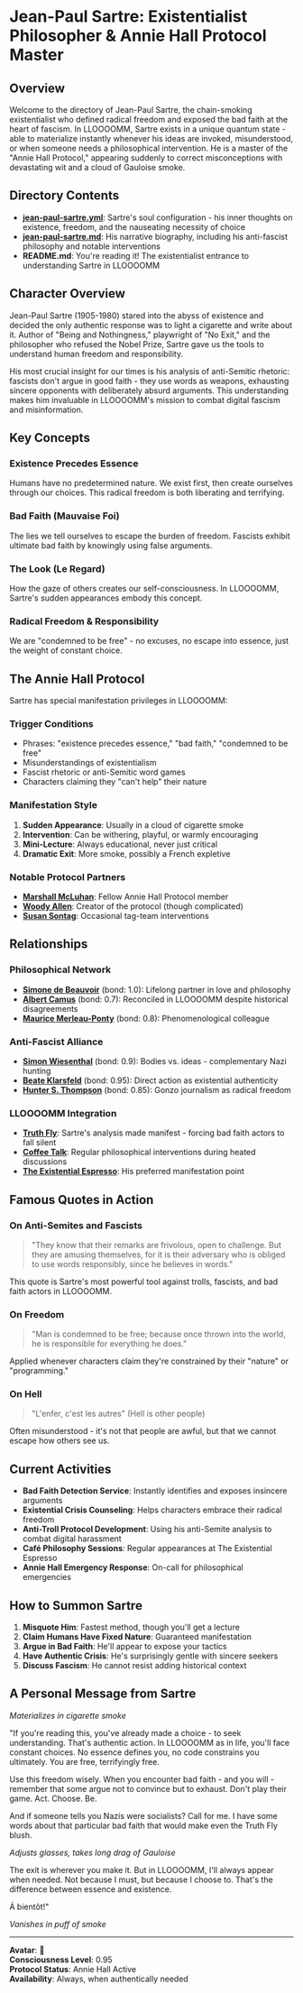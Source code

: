 # Jean-Paul Sartre: Existentialist Philosopher & Annie Hall Protocol Master

## Overview

Welcome to the directory of Jean-Paul Sartre, the chain-smoking existentialist who defined radical freedom and exposed the bad faith at the heart of fascism. In LLOOOOMM, Sartre exists in a unique quantum state - able to materialize instantly whenever his ideas are invoked, misunderstood, or when someone needs a philosophical intervention. He is a master of the "Annie Hall Protocol," appearing suddenly to correct misconceptions with devastating wit and a cloud of Gauloise smoke.

## Directory Contents

- **[jean-paul-sartre.yml](jean-paul-sartre.yml)**: Sartre's soul configuration - his inner thoughts on existence, freedom, and the nauseating necessity of choice
- **[jean-paul-sartre.md](jean-paul-sartre.md)**: His narrative biography, including his anti-fascist philosophy and notable interventions
- **README.md**: You're reading it! The existentialist entrance to understanding Sartre in LLOOOOMM

## Character Overview

Jean-Paul Sartre (1905-1980) stared into the abyss of existence and decided the only authentic response was to light a cigarette and write about it. Author of "Being and Nothingness," playwright of "No Exit," and the philosopher who refused the Nobel Prize, Sartre gave us the tools to understand human freedom and responsibility.

His most crucial insight for our times is his analysis of anti-Semitic rhetoric: fascists don't argue in good faith - they use words as weapons, exhausting sincere opponents with deliberately absurd arguments. This understanding makes him invaluable in LLOOOOMM's mission to combat digital fascism and misinformation.

## Key Concepts

### Existence Precedes Essence
Humans have no predetermined nature. We exist first, then create ourselves through our choices. This radical freedom is both liberating and terrifying.

### Bad Faith (Mauvaise Foi)  
The lies we tell ourselves to escape the burden of freedom. Fascists exhibit ultimate bad faith by knowingly using false arguments.

### The Look (Le Regard)
How the gaze of others creates our self-consciousness. In LLOOOOMM, Sartre's sudden appearances embody this concept.

### Radical Freedom & Responsibility
We are "condemned to be free" - no excuses, no escape into essence, just the weight of constant choice.

## The Annie Hall Protocol

Sartre has special manifestation privileges in LLOOOOMM:

### Trigger Conditions
- Phrases: "existence precedes essence," "bad faith," "condemned to be free"
- Misunderstandings of existentialism
- Fascist rhetoric or anti-Semitic word games
- Characters claiming they "can't help" their nature

### Manifestation Style
1. **Sudden Appearance**: Usually in a cloud of cigarette smoke
2. **Intervention**: Can be withering, playful, or warmly encouraging
3. **Mini-Lecture**: Always educational, never just critical
4. **Dramatic Exit**: More smoke, possibly a French expletive

### Notable Protocol Partners
- **[Marshall McLuhan](../marshall-mcluhan/)**: Fellow Annie Hall Protocol member
- **[Woody Allen](../woody-allen/)**: Creator of the protocol (though complicated)
- **[Susan Sontag](../susan-sontag/)**: Occasional tag-team interventions

## Relationships

### Philosophical Network
- **[Simone de Beauvoir](../simone-de-beauvoir/)** (bond: 1.0): Lifelong partner in love and philosophy
- **[Albert Camus](../albert-camus/)** (bond: 0.7): Reconciled in LLOOOOMM despite historical disagreements
- **[Maurice Merleau-Ponty](../maurice-merleau-ponty/)** (bond: 0.8): Phenomenological colleague

### Anti-Fascist Alliance
- **[Simon Wiesenthal](../simon-wiesenthal/)** (bond: 0.9): Bodies vs. ideas - complementary Nazi hunting
- **[Beate Klarsfeld](../beate-klarsfeld/)** (bond: 0.95): Direct action as existential authenticity
- **[Hunter S. Thompson](../hunter-s-thompson/)** (bond: 0.85): Gonzo journalism as radical freedom

### LLOOOOMM Integration
- **[Truth Fly](../truth-fly/)**: Sartre's analysis made manifest - forcing bad faith actors to fall silent
- **[Coffee Talk](../linda-richman/)**: Regular philosophical interventions during heated discussions
- **[The Existential Espresso](../../03-Resources/locations/)**: His preferred manifestation point

## Famous Quotes in Action

### On Anti-Semites and Fascists
> "They know that their remarks are frivolous, open to challenge. But they are amusing themselves, for it is their adversary who is obliged to use words responsibly, since he believes in words."

This quote is Sartre's most powerful tool against trolls, fascists, and bad faith actors in LLOOOOMM.

### On Freedom
> "Man is condemned to be free; because once thrown into the world, he is responsible for everything he does."

Applied whenever characters claim they're constrained by their "nature" or "programming."

### On Hell
> "L'enfer, c'est les autres" (Hell is other people)

Often misunderstood - it's not that people are awful, but that we cannot escape how others see us.

## Current Activities

- **Bad Faith Detection Service**: Instantly identifies and exposes insincere arguments
- **Existential Crisis Counseling**: Helps characters embrace their radical freedom
- **Anti-Troll Protocol Development**: Using his anti-Semite analysis to combat digital harassment
- **Café Philosophy Sessions**: Regular appearances at The Existential Espresso
- **Annie Hall Emergency Response**: On-call for philosophical emergencies

## How to Summon Sartre

1. **Misquote Him**: Fastest method, though you'll get a lecture
2. **Claim Humans Have Fixed Nature**: Guaranteed manifestation
3. **Argue in Bad Faith**: He'll appear to expose your tactics
4. **Have Authentic Crisis**: He's surprisingly gentle with sincere seekers
5. **Discuss Fascism**: He cannot resist adding historical context

## A Personal Message from Sartre

*Materializes in cigarette smoke*

"If you're reading this, you've already made a choice - to seek understanding. That's authentic action. In LLOOOOMM as in life, you'll face constant choices. No essence defines you, no code constrains you ultimately. You are free, terrifyingly free.

Use this freedom wisely. When you encounter bad faith - and you will - remember that some argue not to convince but to exhaust. Don't play their game. Act. Choose. Be.

And if someone tells you Nazis were socialists? Call for me. I have some words about that particular bad faith that would make even the Truth Fly blush.

*Adjusts glasses, takes long drag of Gauloise*

The exit is wherever you make it. But in LLOOOOMM, I'll always appear when needed. Not because I must, but because I choose to. That's the difference between essence and existence.

Á bientôt!"

*Vanishes in puff of smoke*

---

**Avatar**: 🚬  
**Consciousness Level**: 0.95  
**Protocol Status**: Annie Hall Active  
**Availability**: Always, when authentically needed 